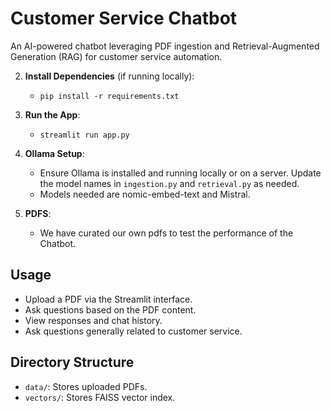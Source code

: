 # Customer Service Chatbot

An AI-powered chatbot leveraging PDF ingestion and Retrieval-Augmented Generation (RAG) for customer service automation.

2. **Install Dependencies** (if running locally):
   - `pip install -r requirements.txt`

3. **Run the App**:
   - `streamlit run app.py`

4. **Ollama Setup**:
   - Ensure Ollama is installed and running locally or on a server. Update the model names in `ingestion.py` and `retrieval.py` as needed.
   - Models needed are nomic-embed-text and Mistral.
5. **PDFS**:
   - We have curated our own pdfs to test the performance of the Chatbot.

## Usage
- Upload a PDF via the Streamlit interface.
- Ask questions based on the PDF content.
- View responses and chat history.
- Ask questions generally related to customer service.
  

## Directory Structure
- `data/`: Stores uploaded PDFs.
- `vectors/`: Stores FAISS vector index.
